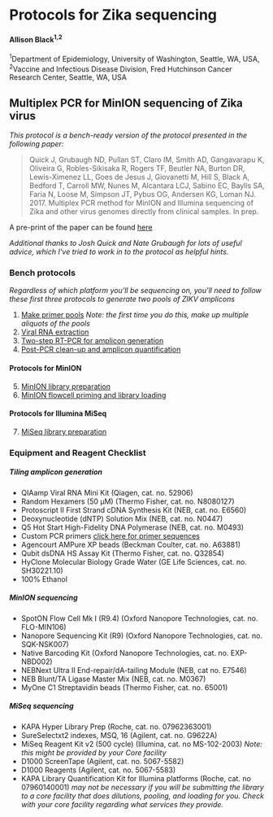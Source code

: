# Protocols for Zika sequencing

#### Allison Black<sup>1,2</sup>

<sup>1</sup>Department of Epidemiology, University of Washington, Seattle, WA, USA, <sup>2</sup>Vaccine and Infectious Disease Division, Fred Hutchinson Cancer Research Center, Seattle, WA, USA

## Multiplex PCR for MinION sequencing of Zika virus

*This protocol is a bench-ready version of the protocol presented in the following paper:*

> Quick J, Grubaugh ND, Pullan ST, Claro IM, Smith AD, Gangavarapu K, Oliveira G, Robles-Sikisaka R, Rogers TF, Beutler NA, Burton DR, Lewis-Ximenez LL, Goes de Jesus J, Giovanetti M, Hill S, Black A, Bedford T, Carroll MW, Nunes M, Alcantara LCJ, Sabino EC, Baylis SA, Faria N, Loose M, Simpson JT, Pybus OG, Andersen KG, Loman NJ. 2017. Multiplex PCR method for MinION and Illumina sequencing of Zika and other virus genomes directly from clinical samples. In prep.

A pre-print of the paper can be found [here](http://biorxiv.org/content/early/2017/01/09/098913)

*Additional thanks to Josh Quick and Nate Grubaugh for lots of useful advice, which I've tried to work in to the protocol as helpful hints.*

### Bench protocols

_Regardless of which platform you'll be sequencing on, you'll need to follow these first three protocols to generate two pools of ZIKV amplicons_

1. [Make primer pools](primer-pool-recipe.md) _Note: the first time you do this, make up multiple aliquots of the pools_
2. [Viral RNA extraction](viral-rna-extraction.md)
3. [Two-step RT-PCR for amplicon generation](amplicon-generation.md)
4. [Post-PCR clean-up and amplicon quantification](cleanup-and-amplicon-quantification.md)

#### Protocols for MinION

5. [MinION library preparation](minion-library-preparation.md)
6. [MinION flowcell priming and library loading](minion-flowcell-loading.md)

#### Protocols for Illumina MiSeq

7. [MiSeq library preparation](miseq-library-preparation.md)


### Equipment and Reagent Checklist

##### Tiling amplicon generation
* QIAamp Viral RNA Mini Kit (Qiagen, cat. no. 52906)
* Random Hexamers (50 µM) (Thermo Fisher, cat. no. N8080127)
* Protoscript II First Strand cDNA Synthesis Kit (NEB, cat. no. E6560)
* Deoxynucleotide (dNTP) Solution Mix (NEB, cat. no. N0447)
* Q5 Hot Start High-Fidelity DNA Polymerase (NEB, cat. no. M0493)
* Custom PCR primers [click here for primer sequences](zika-multiplex-primers.xls)
* Agencourt AMPure XP beads (Beckman Coulter, cat. no. A63881)
* Qubit dsDNA HS Assay Kit (Thermo Fisher, cat. no. Q32854)
* HyClone Molecular Biology Grade Water (GE Life Sciences, cat. no. SH30221.10)
* 100% Ethanol

##### MinION sequencing
* SpotON Flow Cell Mk I (R9.4) (Oxford Nanopore Technologies, cat. no. FLO-MIN106)
* Nanopore Sequencing Kit (R9) (Oxford Nanopore Technologies, cat. no. SQK-NSK007)
* Native Barcoding Kit (Oxford Nanopore Technologies, cat. no. EXP-NBD002)
* NEBNext Ultra II End-repair/dA-tailing Module (NEB, cat no. E7546)
* NEB Blunt/TA Ligase Master Mix (NEB, cat. no. M0367)
* MyOne C1 Streptavidin beads (Thermo Fisher, cat. no. 65001)

##### MiSeq sequencing

* KAPA Hyper Library Prep (Roche, cat. no. 07962363001)
* SureSelectxt2 indexes, MSQ, 16 (Agilent, cat. no. G9622A)
* MiSeq Reagent Kit v2 (500 cycle) (Illumina, cat. no MS-102-2003) _Note: this might be provided by your Core facility_
* D1000 ScreenTape (Agilent, cat. no. 5067-5582)
* D1000 Reagents (Agilent, cat. no. 5067-5583)
* KAPA Library Quantification Kit for Illumina platforms (Roche, cat. no 07960140001) _may not be necessary if you will be submitting the library to a core facility that does dilutions, pooling, and loading for you. Check with your core facility regarding what services they provide._
